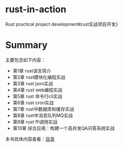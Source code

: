 # rust-in-action
Rust practical project development《rust实战项目开发》

# Summary
主要包含如下内容：
- 第1章 rust语言简介
- 第2章 rust模块化编程实战
- 第3章 rust json实战
- 第4章 rust web编程实战
- 第5章 rust 命令行cli实战
- 第6章 rust cron实战
- 第7章 rust中数据库和缓存实战
- 第8章 rust中消息队列MQ实战
- 第9章 rust ffi调用实战
- 第10章 综合应用：构建一个高并发QA问答系统实战

本书具体内容查看：[目录](SUMMARY.md)
